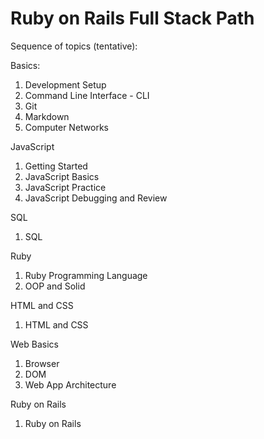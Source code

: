 # Ruby on Rails Full Stack Path

Sequence of topics (tentative):

Basics:
1. Development Setup
2. Command Line Interface - CLI
3. Git
4. Markdown
5. Computer Networks

JavaScript
1. Getting Started
2. JavaScript Basics
3. JavaScript Practice
4. JavaScript Debugging and Review

SQL
1. SQL

Ruby
1. Ruby Programming Language
2. OOP and Solid

HTML and CSS
1. HTML and CSS

Web Basics
1. Browser
2. DOM
3. Web App Architecture

Ruby on Rails
1. Ruby on Rails
